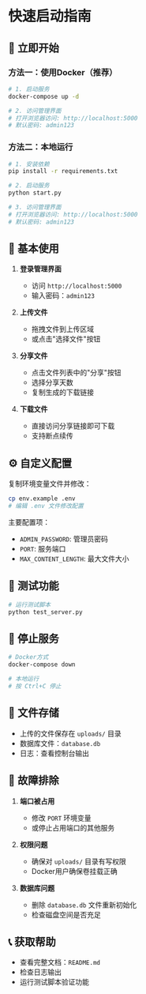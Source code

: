 # 快速启动指南

## 🚀 立即开始

### 方法一：使用Docker（推荐）

```bash
# 1. 启动服务
docker-compose up -d

# 2. 访问管理界面
# 打开浏览器访问: http://localhost:5000
# 默认密码: admin123
```

### 方法二：本地运行

```bash
# 1. 安装依赖
pip install -r requirements.txt

# 2. 启动服务
python start.py

# 3. 访问管理界面
# 打开浏览器访问: http://localhost:5000
# 默认密码: admin123
```

## 📝 基本使用

1. **登录管理界面**
   - 访问 `http://localhost:5000`
   - 输入密码：`admin123`

2. **上传文件**
   - 拖拽文件到上传区域
   - 或点击"选择文件"按钮

3. **分享文件**
   - 点击文件列表中的"分享"按钮
   - 选择分享天数
   - 复制生成的下载链接

4. **下载文件**
   - 直接访问分享链接即可下载
   - 支持断点续传

## ⚙️ 自定义配置

复制环境变量文件并修改：

```bash
cp env.example .env
# 编辑 .env 文件修改配置
```

主要配置项：
- `ADMIN_PASSWORD`: 管理员密码
- `PORT`: 服务端口
- `MAX_CONTENT_LENGTH`: 最大文件大小

## 🧪 测试功能

```bash
# 运行测试脚本
python test_server.py
```

## 🛑 停止服务

```bash
# Docker方式
docker-compose down

# 本地运行
# 按 Ctrl+C 停止
```

## 📁 文件存储

- 上传的文件保存在 `uploads/` 目录
- 数据库文件：`database.db`
- 日志：查看控制台输出

## 🔧 故障排除

1. **端口被占用**
   - 修改 `PORT` 环境变量
   - 或停止占用端口的其他服务

2. **权限问题**
   - 确保对 `uploads/` 目录有写权限
   - Docker用户确保卷挂载正确

3. **数据库问题**
   - 删除 `database.db` 文件重新初始化
   - 检查磁盘空间是否充足

## 📞 获取帮助

- 查看完整文档：`README.md`
- 检查日志输出
- 运行测试脚本验证功能 